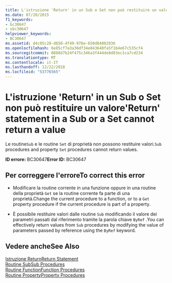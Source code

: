 ```yaml
---
title: L'istruzione 'Return' in un Sub o Set non può restituire un valore
ms.date: 07/20/2015
f1_keywords:
- bc30647
- vbc30647
helpviewer_keywords:
- BC30647
ms.assetid: d4c05c28-d650-4f49-976e-650d84802036
ms.openlocfilehash: 6e85cf7a3a36df34e843648fa5f1b4e67c535cf4
ms.sourcegitcommit: 0888d7b24f475c346a3f444de8d83ec1ca7cd234
ms.translationtype: MT
ms.contentlocale: it-IT
ms.lasthandoff: 12/22/2018
ms.locfileid: "53776565"
---
```

# <a name="return-statement-in-a-sub-or-a-set-cannot-return-a-value"></a><span data-ttu-id="731c5-102">L'istruzione 'Return' in un Sub o Set non può restituire un valore</span><span class="sxs-lookup"><span data-stu-id="731c5-102">'Return' statement in a Sub or a Set cannot return a value</span></span>
<span data-ttu-id="731c5-103">Le routine`Sub` e le routine `Set` di proprietà non possono restituire valori.</span><span class="sxs-lookup"><span data-stu-id="731c5-103">`Sub` procedures and property `Set` procedures cannot return values.</span></span>  
  
 <span data-ttu-id="731c5-104">**ID errore:** BC30647</span><span class="sxs-lookup"><span data-stu-id="731c5-104">**Error ID:** BC30647</span></span>  
  
## <a name="to-correct-this-error"></a><span data-ttu-id="731c5-105">Per correggere l'errore</span><span class="sxs-lookup"><span data-stu-id="731c5-105">To correct this error</span></span>  
  
-   <span data-ttu-id="731c5-106">Modificare la routine corrente in una funzione oppure in una routine della proprietà `Get` se la routine corrente fa parte di una proprietà.</span><span class="sxs-lookup"><span data-stu-id="731c5-106">Change the current procedure to a function, or to a `Get` property procedure if the current procedure is part of a property.</span></span>  
  
-   <span data-ttu-id="731c5-107">È possibile restituire valori dalle routine `Sub` modificando il valore dei parametri passati dal riferimento tramite la parola chiave `ByRef` .</span><span class="sxs-lookup"><span data-stu-id="731c5-107">You can effectively return values from `Sub` procedures by modifying the value of parameters passed by reference using the `ByRef` keyword.</span></span>  
  
## <a name="see-also"></a><span data-ttu-id="731c5-108">Vedere anche</span><span class="sxs-lookup"><span data-stu-id="731c5-108">See Also</span></span>  
 [<span data-ttu-id="731c5-109">Istruzione Return</span><span class="sxs-lookup"><span data-stu-id="731c5-109">Return Statement</span></span>](../../visual-basic/language-reference/statements/return-statement.md)  
 [<span data-ttu-id="731c5-110">Routine Sub</span><span class="sxs-lookup"><span data-stu-id="731c5-110">Sub Procedures</span></span>](../../visual-basic/programming-guide/language-features/procedures/sub-procedures.md)  
 [<span data-ttu-id="731c5-111">Routine Function</span><span class="sxs-lookup"><span data-stu-id="731c5-111">Function Procedures</span></span>](../../visual-basic/programming-guide/language-features/procedures/function-procedures.md)  
 [<span data-ttu-id="731c5-112">Routine Property</span><span class="sxs-lookup"><span data-stu-id="731c5-112">Property Procedures</span></span>](../../visual-basic/programming-guide/language-features/procedures/property-procedures.md)
